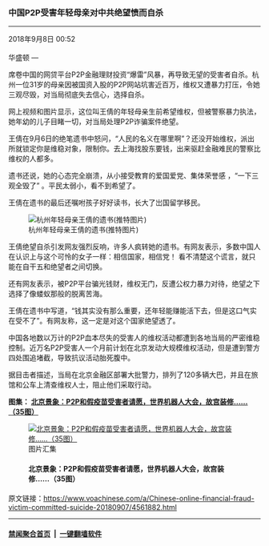 ### 中国P2P受害年轻母亲对中共绝望愤而自杀 
------------------------

<div class="published">
 <span class="date" title="中国时间">
  <time datetime="2018-09-08T00:52:22+08:00">
   2018年9月8日 00:52
  </time>
 </span>
</div>
<br/>
<div class="wsw">
 <span class="dateline">
  华盛顿 —
 </span>
 <p>
  席卷中国的网贷平台P2P金融理财投资“爆雷”风暴，再导致无望的受害者自杀。杭州一位31岁的母亲因被国资入股的P2P网站坑害近百万，维权又遭暴力打压，令她三观尽毁，对当局彻底失去信心，选择自杀。
 </p>
 <p>
  网上视频和图片显示，这位叫王倩的年轻母亲生前希望维权，但被警察暴力执法，她年幼的儿子目睹一切，对当局处理P2P诈骗案件绝望。
 </p>
 <p>
  王倩在9月6日的绝笔遗书中怒问，“人民的名义在哪里啊”？还没开始维权，派出所就锁定你是维稳对象，限制你。去上海找股东要钱，出来驱赶金融难民的警察比维权的人都多。
 </p>
 <p>
  遗书还说，她的心态完全崩溃，从小接受教育的爱国爱党、集体荣誉感 ，“一下三观全毁了” 。平民太弱小，看不到希望了。
 </p>
 <p>
  王倩在遗书的最后还嘱咐孩子好好读书，长大了岀国留学移民。
 </p>
 <div class="wsw__embed">
  <figure class="media-image js-media-expand">
   <div class="img-wrap">
    <div class="thumb">
     <img alt="杭州年轻母亲王倩的遗书(推特图片)" src="https://gdb.voanews.com/248C3519-109E-4149-BDB6-93108CE06336_w250_r0_s.jpg"/>
    </div>
    <span class="ico ico-fullscreen ico--media-expand ico--rounded">
    </span>
   </div>
   <figcaption>
    <span class="caption">
     杭州年轻母亲王倩的遗书(推特图片)
    </span>
   </figcaption>
  </figure>
 </div>
 <p>
  王倩绝望自杀引发网友强烈反响，许多人疯转她的遗书。有网友表示，多数中国人在认识上与这个可怜的女子一样：相信国家，相信党！ 看不清楚这个谎言，就只能在自干五和绝望者之间切换。
 </p>
 <p>
  还有网友表示，被P2P平台骗光钱财，维权无门，反遭公权力暴力对待，绝望之下选择了像蝼蚁那般的脱离苦海。
 </p>
 <p>
  王倩在遗书中写道，“钱其实没有那么重要，还年轻能赚能活下去，但是这口气实在受不了”。有网友称，这一定是对这个国家绝望透了。
 </p>
 <p>
  中国各地数以万计的P2P血本尽失的受害人的维权活动都遭到各地当局的严密维稳控制。近万名P2P受害人一个月前计划在北京发动大规模维权活动，但是遭到警方四处围追堵截，导致抗议活动胎死腹中。
 </p>
 <p>
  据目击者描述，当局在北京金融区部署大批警力，排列了120多辆大巴，并且在旅馆和公车上清查维权人士，阻止他们采取行动。
 </p>
 <div class="clear">
 </div>
 <div class="wsw__embed">
  <div class="infgraphicsAttach">
   <script type="text/javascript">
   </script>
   <div class="snippetLoading twitterSnippet">
   </div>
   <script type="text/javascript">
   </script>
  </div>
 </div>
 <p>
  <strong>
   图集：
   <a class="wsw__a" href="https://www.voachinese.com/a/4508875.html">
    北京景象：P2P和假疫苗受害者请愿，世界机器人大会，故宫装修……（35图）
   </a>
  </strong>
 </p>
 <div class="wsw__embed">
  <figure class="media-gallery-embed overlay-wrap js-media-expand" data-lbox-gallery="true" data-lbox-gallery-url="/a/4508875.html">
   <a href="https://www.voachinese.com/a/4508875.html" title="北京景象：P2P和假疫苗受害者请愿，世界机器人大会，故宫装修……（35图）">
    <div class="img-wrap">
     <div class="thumb thumb16_9">
      <img alt="北京景象：P2P和假疫苗受害者请愿，世界机器人大会，故宫装修……（35图）" src="https://gdb.voanews.com/9B7A5AAE-7E1F-4FEC-9C78-26B5B85F37F4_w250_r1_s.jpg"/>
     </div>
     <span class="ico ico-gallery ico--media-type ico--xl">
     </span>
     <span class="ico ico-gallery ico--media-expand ico--rounded">
     </span>
    </div>
   </a>
   <figcaption class="d-flex flex-wrap overlay-content">
    <span class="label label--media label--inverted m-l-sm">
     图片汇集
    </span>
    <h4 class="title title--media title--inverted m-l-sm">
     北京景象：P2P和假疫苗受害者请愿，世界机器人大会，故宫装修……（35图）
    </h4>
   </figcaption>
   <div>
    <div data-lbox-gallery-item-src="https://gdb.voanews.com/9B7A5AAE-7E1F-4FEC-9C78-26B5B85F37F4_w1024_q10_s.jpg" data-lbox-gallery-item-title="2018年8月27日，P2P投资计划的受害人在北京东城区公安分局前面请愿，一名男子拿着带有P2P贷方徽标的袋子。">
    </div>
    <div data-lbox-gallery-item-src="https://gdb.voanews.com/C10A56DF-2BE9-4AE0-9DC2-B1F6A88BCA76_w1024_q10_s.jpg" data-lbox-gallery-item-title="2018年8月27日，P2P投资计划的受害人在北京东城区公安分局前面请愿。">
    </div>
    <div data-lbox-gallery-item-src="https://gdb.voanews.com/A71FEF6A-5E9C-4E70-B0EF-57D0B02C4552_w1024_q10_s.jpg" data-lbox-gallery-item-title="当局在北京金融区封锁街道，阻挡受害于P2P集资的金融难民。">
    </div>
    <div data-lbox-gallery-item-src="https://gdb.voanews.com/501C35CD-8DE0-4B0F-A257-D8A4653D944D_w1024_q10_s.jpg" data-lbox-gallery-item-title="2018年7月30日，几十位假疫苗受害儿童家长在中国国家卫生健康委员会前举横幅抗议（推特图片）。 中国20多万个孩子的家长对他们的孩子接种了长春长生生物科技有限责任公司（简称长生生物）生产的百白破疫苗而感到忧心忡忡。">
    </div>
    <div data-lbox-gallery-item-src="https://gdb.voanews.com/BC8847C3-95A7-4248-980E-98EE8CD77D6B_w1024_q10_s.jpg" data-lbox-gallery-item-title="2018年8月17日，在北京举行的世界机器人大会（WRC）上，一个女孩在孙悟空机器人前摆姿势留影。2018世界机器人大会8月15日到19日在北京举行。大会包括四部分：论坛、博览会、大赛、地面无人系统活动。">
    </div>
    <div data-lbox-gallery-item-src="https://gdb.voanews.com/6F5A10CC-6CB4-4758-9B26-E3E949065F3C_w1024_q10_s.jpg" data-lbox-gallery-item-title="2018年8月2日，北京紫禁城的一个角楼被覆盖，故宫正在从事大型翻新工程">
    </div>
    <div data-lbox-gallery-item-src="https://gdb.voanews.com/46541694-3FE9-45C7-BC84-560752A87E5B_w1024_q10_s.jpg" data-lbox-gallery-item-title="2018年8月22日，北京，两名餐馆工作人员坐在路边的石墩上。他们身后是关于马克思和恩格斯的宣传画。">
    </div>
    <div data-lbox-gallery-item-src="https://gdb.voanews.com/749FCD31-E7F4-4244-B4E1-7C37742FF9DF_w1024_q10_s.jpg" data-lbox-gallery-item-title="2018年8月17日，人们在北京火车站外的广场等火车时，在地上睡觉。">
    </div>
    <div data-lbox-gallery-item-src="https://gdb.voanews.com/0D19627B-1341-449A-B62C-358FE8F9EB3E_w1024_q10_s.jpg" data-lbox-gallery-item-title="2018年8月17日，人们在北京火车站外的广场等火车时，席地而卧，睡在地上。">
    </div>
    <div data-lbox-gallery-item-src="https://gdb.voanews.com/D77C91E7-C286-4784-BE92-877D556D2A61_w1024_q10_s.jpg" data-lbox-gallery-item-title="2018年8月15日，在北京举行的世界机器人大会上，一队参赛学生改进他们的机器人。">
    </div>
    <div data-lbox-gallery-item-src="https://gdb.voanews.com/F82F1EA2-072E-4175-A54E-2DE664E3DA0C_w1024_q10_s.jpg" data-lbox-gallery-item-title="2018年8月15日，在北京举行的世界机器人大会上展览的欢颜自动化设备公司制造的工业机器人，有人在旁边使用智能手机。">
    </div>
    <div data-lbox-gallery-item-src="https://gdb.voanews.com/6838C797-D464-4A10-9727-21B65C925432_w1024_q10_s.jpg" data-lbox-gallery-item-title="2018年8月15日，在北京举行的世界机器人大会上，姚明机器人投篮。">
    </div>
    <div data-lbox-gallery-item-src="https://gdb.voanews.com/D5A0A245-1A2A-46BA-9C63-BAD2C9AC2A6B_w1024_q10_s.jpg" data-lbox-gallery-item-title="2018年8月15日，在北京举行的世界机器人大会（WRC）上，一个女孩观看机器鱼游泳。">
    </div>
    <div data-lbox-gallery-item-src="https://gdb.voanews.com/4B0F428A-8645-4260-B992-53CAD55AE5BA_w1024_q10_s.jpg" data-lbox-gallery-item-title="2018年8月17日，在北京举行的世界机器人大会（WRC）上，一个女士触摸机器人。美国未来学家雷&amp;middot;库兹维尔预言，人工智能既会超过人类智能，又能和人类紧密结合，形成人机系统，在&amp;ldquo;本世纪40年代中期，这种人机融合的奇点时刻就会来临&amp;rdquo;。">
    </div>
    <div data-lbox-gallery-item-src="https://gdb.voanews.com/F77D2675-AA10-489D-9034-5D4C2D83DEF1_w1024_q10_s.jpg" data-lbox-gallery-item-title="人们走近北京中央商务区的中央电视台（CCTV）大楼附近（2018年8月16日）。">
    </div>
    <div data-lbox-gallery-item-src="https://gdb.voanews.com/DDC77848-7EAE-45C8-852B-5C9FEDC9BE40_w1024_q10_s.jpg" data-lbox-gallery-item-title="股民在北京一个经纪公司观看股票价格时聊天（2018年8月16日）。8月17日晚，中国证监会照例核发了IPO批文，批准两家公司融资10亿。有些业内人士称，中国股市恐慌蔓延，证监会仍照发IPO批文，是在落井下石。但是中国官媒说，中国经济稳中向好，上市公司业绩稳步增长，股市估值水平处于历史低位。">
    </div>
    <div data-lbox-gallery-item-src="https://gdb.voanews.com/07133857-41E8-4985-8B20-6328362523CC_w1024_q10_s.jpg" data-lbox-gallery-item-title='在谷歌公司的北京办公室外面，有谷歌的品牌标识（2018年8月8日）。8月1日美国网络杂志《拦截 The Intercept》说，歌试图重返中国，为此量身定制搜索引擎，过滤政治敏感内容，将&amp;ldquo;人权&amp;rdquo;&amp;ldquo;民主&amp;rdquo;&amp;ldquo;宗教&amp;rdquo;与&amp;ldquo;和平抗议&amp;rdquo;等关键词列入黑名单，在搜索结果中不显示被中国政府封禁的网站。&lt;span style="font-size: 1em;"&gt;中国官方媒体报道，&amp;ldquo;相关部门&amp;rdquo;否认谷歌正准备重回中国市场。&lt;/span&gt;&lt;span style="font-size: 1em;"&gt;谷歌也拒绝承认有重返中国的计划，表示&lt;/span&gt;&lt;span style="font-size: 1em;"&gt;不会对有关未来计划的推测加以评论。&lt;/span&gt;'>
    </div>
    <div data-lbox-gallery-item-src="https://gdb.voanews.com/455FEA00-BBE2-47EC-B92E-DDB0A96BFDB1_w1024_q10_s.jpg" data-lbox-gallery-item-title="人们在中国北京的美国大使馆外排队等候（2018年7月26日）。美联社在图片说明中援引美国国土安全部的消息说，70多万应该在2016年10月到2017年9月离境的外国人在签证到期后滞留美国。美联社电讯说，在此期间签证到期不离开美国的70万零1900人只包括乘飞机或船只抵达美国的人，不包括从陆地进入美国的人，因此签证逾期滞留的人数实际更多。这些滞留美国的人中外国学生和访问学者占4.2%。据估计，目前非法居留美国的1100万人中有40%是签证到期后滞留不走。">
    </div>
    <div data-lbox-gallery-item-src="https://gdb.voanews.com/DDBB9B0D-BF35-4072-A004-352C0BB66AA7_w1024_q10_s.jpg" data-lbox-gallery-item-title="美国联合航空公司的波音777飞机2018年7月25日在北京机场等候起飞。 7月25日是中国要求外国航空公司去除台湾国家称谓的最后期限。美国三大航空公司在网站上以&amp;ldquo;台北&amp;rdquo;取代了&amp;ldquo;台北-台湾&amp;rdquo;。中国政府称此为&amp;ldquo;积极进展&amp;rdquo;，&amp;ldquo;给予肯定&amp;rdquo;。今年早些时候，中国民航局要求外国航空公司在表述台湾的机场时要冠以&amp;ldquo;中国&amp;rdquo;字样。但在美国东部时间2018年8月9日，美国联合航空公司的网站在列出台北机场时没有称其为中国台北机场。该网站在单列中国各地机场时也没有列出台湾的任何机场。 白宫曾公开强烈反对北京对外国航空公司的这一要求，称之威为奥威尔式的胡言乱语。">
    </div>
    <div data-lbox-gallery-item-src="https://gdb.voanews.com/C8BFB019-6F39-4DF4-818D-64F06400AAFD_w1024_q10_s.jpg" data-lbox-gallery-item-title="中国外交部长王毅与英国外交大臣杰里米&amp;middot;亨特于2018年7月30日在北京钓鱼台国宾馆举行联合记者招待会。王毅表示，中国在与美国就贸易摩擦的对话上依旧大门敞开，中国不希望打贸易战。评论人士胡平认为，这说明中国发现，想离间美国与欧盟不可能，它也担心美欧日结成一体，架空世贸组织，所以表示愿意与美国重新谈判。">
    </div>
    <div data-lbox-gallery-item-src="https://gdb.voanews.com/26398956-2A04-42B5-A0C9-AB7386E6737A_w1024_q10_s.jpg" data-lbox-gallery-item-title="在北京访问的英国新任外交大臣杰里米&amp;middot;亨特2018年7月30日在英国驻华大使吴百纳陪同下会见2015年709抓捕案的律师和家属，了解709维权律师被抓捕及家人的遭遇。左起：709案第一位被抓律师王宇，被抓律师余文生的妻子许艳，英国驻华使馆大使吴百纳（Barbara Woodward），英国新任外交大臣杰里米&amp;middot;亨特，被抓律师王全璋的妻子李文足、被抓律师李和平的妻子王峭岭（推特图片）。李文足在推特上写道：&amp;ldquo;我向部长、大使详细介绍了王全璋被失踪三年的情况和最近的新情况。部长先生对我们的遭遇表示了真切的关注。我们也向部长和大使表达了我们诚挚的感谢，感谢英国政府对709案件高度、持续的关注；感谢英国政府对中国人权的关注。&amp;rdquo;">
    </div>
    <div data-lbox-gallery-item-src="https://gdb.voanews.com/F893AF9E-BCA3-4A3C-8C83-5BC84BEF519F_w1024_q10_s.jpg" data-lbox-gallery-item-title="在北京的中国银监会附近，警察对中国P2P网络理财民间集资受害者讲话，旁边是保安人员（2018年8月6日）。受害者从中国各地到北京请愿维权。">
    </div>
    <div data-lbox-gallery-item-src="https://gdb.voanews.com/C3782492-6120-42B8-ADBD-7091C33B736B_w1024_q10_s.jpg" data-lbox-gallery-item-title="中国P2P网络理财民间集资受害者在北京被警察和保安人员带出公园，送上大巴拉走（2018年8月6日）。受害者从中国各地到北京请愿维权。当局出动上千警力和上百大巴，严阵以待。">
    </div>
    <div data-lbox-gallery-item-src="https://gdb.voanews.com/90280911-4258-421F-B32B-96DB4F5C93AD_w1024_q10_s.jpg" data-lbox-gallery-item-title="在北京的中国银监会入口处，保安人员聚集。中国网贷平台集资受害者准备到这里请愿。当局严阵以待（2018年8月6日）。">
    </div>
    <div data-lbox-gallery-item-src="https://gdb.voanews.com/E75DABBE-B103-4F48-98D7-E9DF389F8A81_w1024_q10_s.jpg" data-lbox-gallery-item-title="在北京的中国银监会入口处，保安人员巡逻，一位警察对摄影者摆出姿势，似乎示意不让拍照。中国网贷平台集资受害者准备到这里请愿。当局严阵以待（2018年8月6日）。">
    </div>
    <div data-lbox-gallery-item-src="https://gdb.voanews.com/1331CDD4-5AB0-462F-8A58-A334553EA1AC_w1024_q10_s.jpg" data-lbox-gallery-item-title="北京一家医院张贴的狂犬病疫苗信息，有医护人员走过（2018年7月23日）。中国长春长生生物公司被勒令停止生产并从市场上收回疫苗。此前，中国国家药监局查出这家公司伪造生产和质检记录。相关新闻在社交媒体上引发批评声浪。长生生物公司去年就因为被发现一批疫苗不达标而被勒令停止生产这些疫苗。中国过去10年中出现了一系列伪劣食品和药物，政府一直努力在国内和国外重振人们对中国食品和药物的信心。最恶劣的一次食品伪劣事件发生在2008年。有30万儿童在食用三聚氰胺毒奶粉后生病，其中六人死亡。">
    </div>
    <div data-lbox-gallery-item-src="https://gdb.voanews.com/BE2F62D8-7387-4EC7-BA52-D8550D77D3FC_w1024_q10_s.png" data-lbox-gallery-item-title="北京地区约五十家家庭教会不满当局频繁骚扰和打压，公开发表联合声明。声明强调教友的&amp;ldquo;爱国热情&amp;rdquo;，指出&amp;ldquo;信徒的正常信仰生活被侵犯和拦阻，严重伤害了信教群众的情感和爱国热情，造成社会矛盾，并且有愈演愈烈之势&amp;rdquo;。声明援引中国宪法第三十六条称公民有宗教信仰自由，并且援引官方说法，指出&amp;ldquo;2016 年全国宗教工作会议提出，信教群众不是党和群众的对立面，更不是社会主义建设事业的阻力和障碍，信教群众是中国特色社会主义的建设力量、依靠力量&amp;rdquo;。有分析认为，中国家庭教会人员年轻化、以及现代通讯传播手段，使他们不同于老一代信徒，抗争方式渐趋主动，而且拿起法律武器。&lt;br /&gt;
&amp;nbsp;">
    </div>
    <div data-lbox-gallery-item-src="https://gdb.voanews.com/5F5BF398-BA60-45CF-95AB-6EBCAFD7B3F5_w1024_q10_s.jpg" data-lbox-gallery-item-title="一个北京小女孩在暑热天里玩水冲凉（2017年7月12日）。美国麻省理工学院主导的一项科学研究表示，地球上人口最密集的地区之一中国华北平原，在本世纪末前可能受到最致命的热浪袭击。这项研究显示，除非碳排放量大幅减少，否则气候变化带来的潮湿热浪将导致华北平原，包括北京，可能在2070年前接近于&amp;ldquo;不宜居住地区&amp;rdquo;。&lt;br /&gt;
&amp;nbsp;">
    </div>
    <div data-lbox-gallery-item-src="https://gdb.voanews.com/5BEFDE8B-8EDB-4523-BB80-66729517037D_w1024_q10_s.jpg" data-lbox-gallery-item-title="游客在北京参观长城（2013年5月4日）。住房短租网站平台爱彼迎（Airbnb）2018年8月7日取消了一场比赛，该网站本来计划从11个国家选取8人在北京延庆的长城上过夜，但有些人担心这会损坏古迹。爱彼迎曾经回应说该活动得到当地政府和市区两级旅游部门的支持。但8月6日，延庆区委宣传部的微博否认此说，比哦啊是不支持此举。">
    </div>
    <div data-lbox-gallery-item-src="https://gdb.voanews.com/C554479B-3588-417D-9898-C7DB315E319D_w1024_q10_s.jpg" data-lbox-gallery-item-title="北京市中心的故宫，或者叫紫禁城，大规模装修，工人用汽车搬运旧砖（2018年7月31日）。">
    </div>
    <div data-lbox-gallery-item-src="https://gdb.voanews.com/9335A461-9082-4695-A56B-120A88BA376F_w1024_q10_s.jpg" data-lbox-gallery-item-title="众多游客参观北京市中心的故宫，或者叫紫禁城（2018年7月31日）。笔者用谷歌检索&amp;ldquo;故宫人满为患&amp;rdquo;，谷歌显示有4590个结果。2017年8月，故宫博物院院长单霁翔表示，&amp;ldquo;故宫是世界上唯一一座年接待观众数量超过一千万的博物馆&amp;rdquo;，2012年故宫参观人数曾达到历史最高峰的1534万人次；&amp;ldquo;观众无限制的增加，文物和古建筑群都难以承受。&amp;rdquo;">
    </div>
    <div data-lbox-gallery-item-src="https://gdb.voanews.com/1B1C9F40-43D7-4D99-A940-FE45E6844AEC_w1024_q10_s.jpg" data-lbox-gallery-item-title="2018年7月30日，北京，一架起重机吊起一架坠落的直升机。直升机坠落在朝阳区奶子房村奶东休闲广场东侧，据悉除了驾驶员受了轻伤之外没有人员伤亡。&amp;nbsp;">
    </div>
    <div data-lbox-gallery-item-src="https://gdb.voanews.com/6FB19395-0556-426E-B48E-0518B8F9F007_w1024_q10_s.jpg" data-lbox-gallery-item-title="人们在中国北京的美国大使馆外排队等候（2018年7月26日）。当天美国使馆大院外发生爆炸后，签证服务一度中断，然后恢复。">
    </div>
    <div data-lbox-gallery-item-src="https://gdb.voanews.com/A0ACB6B1-AA84-486B-B2F1-3851219FD821_w1024_q10_s.jpg" data-lbox-gallery-item-title="2018年7月26日，中国官方人员试图阻止记者在美国驻北京大使馆附近的爆炸现场拍摄。">
    </div>
    <div data-lbox-gallery-item-src="https://gdb.voanews.com/10E37C35-5588-4E95-A7EA-91C36BBE5AF6_w1024_q10_s.jpg" data-lbox-gallery-item-title="2018年7月27日，一名送水员在北京的一条小巷里收集空瓶。">
    </div>
   </div>
  </figure>
 </div>
 <p>
 </p>
</div>

原文链接：https://www.voachinese.com/a/Chinese-online-financial-fraud-victim-committed-suicide-20180907/4561882.html


------------------------
#### [禁闻聚合首页](https://github.com/gfw-breaker/banned-news/blob/master/README.md) &nbsp;|&nbsp;  [一键翻墙软件](https://github.com/gfw-breaker/nogfw/blob/master/README.md)